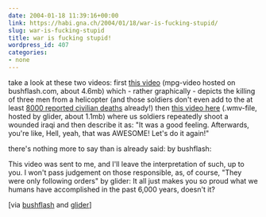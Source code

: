 ```yaml
---
date: 2004-01-18 11:39:16+00:00
link: https://habi.gna.ch/2004/01/18/war-is-fucking-stupid/
slug: war-is-fucking-stupid
title: war is fucking stupid!
wordpress_id: 407
categories:
- none
---
```


take a look at these two videos:
first [this video](http://www.bushflash.com/kills.mpeg) (mpg-video hosted on bushflash.com, about 4.6mb) which - rather graphically - depicts the killing of three men from a helicopter (and those soldiers don't even add to the at least [8000 reported civilian deaths](http://www.iraqbodycount.net/) already!)
then [this video here](http://www.bmezine.com/temp/execution.wmv) (.wmv-file, hosted by glider, about 1.1mb) where us soldiers repeatedly shoot a wounded iraqi and then describe it as: "It was a good feeling. Afterwards, you're like, Hell, yeah, that was AWESOME! Let's do it again!"

there's nothing more to say than is already said:
by bushflash: 


This video was sent to me, and I'll leave the interpretation of such, up to you. I won't pass judgement on those responsible, as, of course, "They were only following orders"
by glider: 
It all just makes you so proud what we humans have accomplished in the past 6,000 years, doesn't it?

[via [bushflash](http://www.bushflash.com/) and [glider](http://iam.bmezine.com/?glider)]
